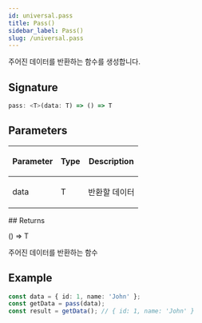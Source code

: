 ```yaml
---
id: universal.pass
title: Pass()
sidebar_label: Pass()
slug: /universal.pass
---
```






주어진 데이터를 반환하는 함수를 생성합니다.

## Signature

```typescript
pass: <T>(data: T) => () => T
```

## Parameters

<table><thead><tr><th>

Parameter


</th><th>

Type


</th><th>

Description


</th></tr></thead>
<tbody><tr><td>

data


</td><td>

T


</td><td>

반환할 데이터


</td></tr>
</tbody></table>
## Returns

() =&gt; T

주어진 데이터를 반환하는 함수

## Example


```typescript
const data = { id: 1, name: 'John' };
const getData = pass(data);
const result = getData(); // { id: 1, name: 'John' }
```

